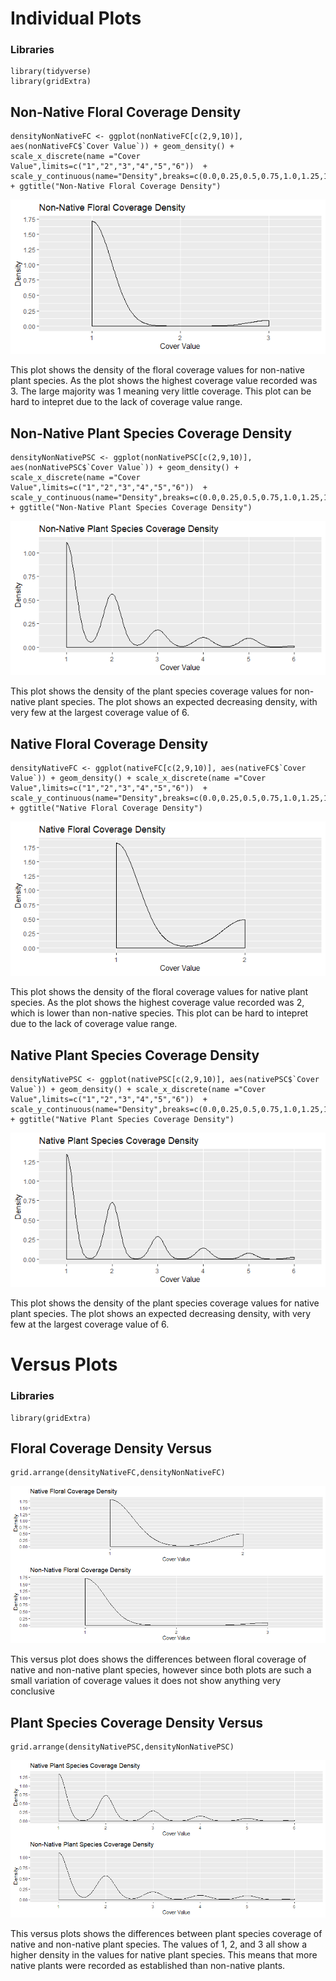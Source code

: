# Individual Plots
### Libraries
```
library(tidyverse)
library(gridExtra)
```
## Non-Native Floral Coverage Density
```
densityNonNativeFC <- ggplot(nonNativeFC[c(2,9,10)], aes(nonNativeFC$`Cover Value`)) + geom_density() + scale_x_discrete(name ="Cover Value",limits=c("1","2","3","4","5","6"))  + scale_y_continuous(name="Density",breaks=c(0.0,0.25,0.5,0.75,1.0,1.25,1.5,1.75,2.0)) + ggtitle("Non-Native Floral Coverage Density")
```
![Non-Native Floral Coverage Density](NonNativeFloralCoverageDensity.png)

This plot shows the density of the floral coverage values for non-native plant species. As the plot shows the highest coverage value recorded was 3. The large majority was 1 meaning very little coverage. This plot can be hard to intepret due to the lack of coverage value range.
## Non-Native Plant Species Coverage Density
```
densityNonNativePSC <- ggplot(nonNativePSC[c(2,9,10)], aes(nonNativePSC$`Cover Value`)) + geom_density() + scale_x_discrete(name ="Cover Value",limits=c("1","2","3","4","5","6"))  + scale_y_continuous(name="Density",breaks=c(0.0,0.25,0.5,0.75,1.0,1.25,1.5,1.75,2.0)) + ggtitle("Non-Native Plant Species Coverage Density")
```
![Non-Native Plant Species Coverage Density](NonNativePlantSpeciesCoverageDensity.png)

This plot shows the density of the plant species coverage values for non-native plant species. The plot shows an expected decreasing density, with very few at the largest coverage value of 6.
## Native Floral Coverage Density
```
densityNativeFC <- ggplot(nativeFC[c(2,9,10)], aes(nativeFC$`Cover Value`)) + geom_density() + scale_x_discrete(name ="Cover Value",limits=c("1","2","3","4","5","6"))  + scale_y_continuous(name="Density",breaks=c(0.0,0.25,0.5,0.75,1.0,1.25,1.5,1.75,2.0)) + ggtitle("Native Floral Coverage Density")
```
![Native Floral Coverage Density](NativeFloralCoverageDensity.png)

This plot shows the density of the floral coverage values for native plant species. As the plot shows the highest coverage value recorded was 2, which is lower than non-native species. This plot can be hard to intepret due to the lack of coverage value range.
## Native Plant Species Coverage Density
```
densityNativePSC <- ggplot(nativePSC[c(2,9,10)], aes(nativePSC$`Cover Value`)) + geom_density() + scale_x_discrete(name ="Cover Value",limits=c("1","2","3","4","5","6"))  + scale_y_continuous(name="Density",breaks=c(0.0,0.25,0.5,0.75,1.0,1.25,1.5,1.75,2.0)) + ggtitle("Native Plant Species Coverage Density")
```
![Native Plant Species Coverage Density](NativePlantSpeciesCoverageDensity.png)

This plot shows the density of the plant species coverage values for native plant species. The plot shows an expected decreasing density, with very few at the largest coverage value of 6.
# Versus Plots
### Libraries
```
library(gridExtra)
```
## Floral Coverage Density Versus
```
grid.arrange(densityNativeFC,densityNonNativeFC)
```
![Floral Coverage Density Versus](FloralCoverageDensityVersus.png)

This versus plot does shows the differences between floral coverage of native and non-native plant species, however since both plots are such a small variation of coverage values it does not show anything very conclusive
## Plant Species Coverage Density Versus
```
grid.arrange(densityNativePSC,densityNonNativePSC)
```
![Plant Species Coverage Density Versus](PlantSpeciesCoverageDensityVersus.png)

This versus plots shows the differences between plant species coverage of native and non-native plant species. The values of 1, 2, and 3 all show a higher density in the values for native plant species. This means that more native plants were recorded as established than non-native plants.
